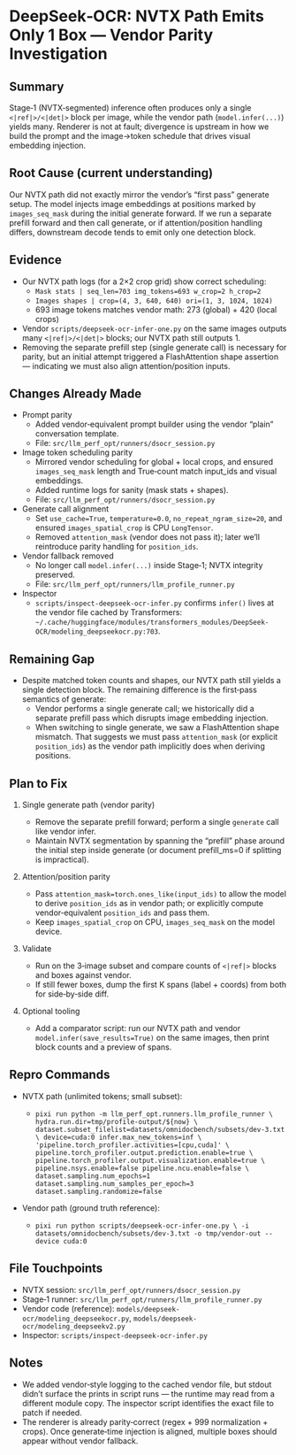 # DeepSeek‑OCR: NVTX Path Emits Only 1 Box — Vendor Parity Investigation

## Summary
Stage‑1 (NVTX‑segmented) inference often produces only a single `<|ref|>/<|det|>` block per image, while the vendor path (`model.infer(...)`) yields many. Renderer is not at fault; divergence is upstream in how we build the prompt and the image→token schedule that drives visual embedding injection.

## Root Cause (current understanding)
Our NVTX path did not exactly mirror the vendor’s “first pass” generate setup. The model injects image embeddings at positions marked by `images_seq_mask` during the initial generate forward. If we run a separate prefill forward and then call generate, or if attention/position handling differs, downstream decode tends to emit only one detection block.

## Evidence
- Our NVTX path logs (for a 2×2 crop grid) show correct scheduling:
  - `Mask stats | seq_len=703 img_tokens=693 w_crop=2 h_crop=2`
  - `Images shapes | crop=(4, 3, 640, 640) ori=(1, 3, 1024, 1024)`
  - 693 image tokens matches vendor math: 273 (global) + 420 (local crops)
- Vendor `scripts/deepseek-ocr-infer-one.py` on the same images outputs many `<|ref|>/<|det|>` blocks; our NVTX path still outputs 1.
- Removing the separate prefill step (single generate call) is necessary for parity, but an initial attempt triggered a FlashAttention shape assertion — indicating we must also align attention/position inputs.

## Changes Already Made
- Prompt parity
  - Added vendor‑equivalent prompt builder using the vendor “plain” conversation template.
  - File: `src/llm_perf_opt/runners/dsocr_session.py`
- Image token scheduling parity
  - Mirrored vendor scheduling for global + local crops, and ensured `images_seq_mask` length and True‑count match input_ids and visual embeddings.
  - Added runtime logs for sanity (mask stats + shapes).
  - File: `src/llm_perf_opt/runners/dsocr_session.py`
- Generate call alignment
  - Set `use_cache=True`, `temperature=0.0`, `no_repeat_ngram_size=20`, and ensured `images_spatial_crop` is CPU `LongTensor`.
  - Removed `attention_mask` (vendor does not pass it); later we’ll reintroduce parity handling for `position_ids`.
- Vendor fallback removed
  - No longer call `model.infer(...)` inside Stage‑1; NVTX integrity preserved.
  - File: `src/llm_perf_opt/runners/llm_profile_runner.py`
- Inspector
  - `scripts/inspect-deepseek-ocr-infer.py` confirms `infer()` lives at the vendor file cached by Transformers: `~/.cache/huggingface/modules/transformers_modules/DeepSeek-OCR/modeling_deepseekocr.py:703`.

## Remaining Gap
- Despite matched token counts and shapes, our NVTX path still yields a single detection block. The remaining difference is the first‑pass semantics of generate:
  - Vendor performs a single generate call; we historically did a separate prefill pass which disrupts image embedding injection.
  - When switching to single generate, we saw a FlashAttention shape mismatch. That suggests we must pass `attention_mask` (or explicit `position_ids`) as the vendor path implicitly does when deriving positions.

## Plan to Fix
1) Single generate path (vendor parity)
   - Remove the separate prefill forward; perform a single `generate` call like vendor infer.
   - Maintain NVTX segmentation by spanning the “prefill” phase around the initial step inside generate (or document prefill_ms=0 if splitting is impractical).

2) Attention/position parity
   - Pass `attention_mask=torch.ones_like(input_ids)` to allow the model to derive `position_ids` as in vendor path; or explicitly compute vendor‑equivalent `position_ids` and pass them.
   - Keep `images_spatial_crop` on CPU, `images_seq_mask` on the model device.

3) Validate
   - Run on the 3‑image subset and compare counts of `<|ref|>` blocks and boxes against vendor.
   - If still fewer boxes, dump the first K spans (label + coords) from both for side‑by‑side diff.

4) Optional tooling
   - Add a comparator script: run our NVTX path and vendor `model.infer(save_results=True)` on the same images, then print block counts and a preview of spans.

## Repro Commands
- NVTX path (unlimited tokens; small subset):
  - `pixi run python -m llm_perf_opt.runners.llm_profile_runner \
    hydra.run.dir=tmp/profile-output/${now} \
    dataset.subset_filelist=datasets/omnidocbench/subsets/dev-3.txt \
    device=cuda:0 infer.max_new_tokens=inf \
    'pipeline.torch_profiler.activities=[cpu,cuda]' \
    pipeline.torch_profiler.output.prediction.enable=true \
    pipeline.torch_profiler.output.visualization.enable=true \
    pipeline.nsys.enable=false pipeline.ncu.enable=false \
    dataset.sampling.num_epochs=1 dataset.sampling.num_samples_per_epoch=3 dataset.sampling.randomize=false`

- Vendor path (ground truth reference):
  - `pixi run python scripts/deepseek-ocr-infer-one.py \
    -i datasets/omnidocbench/subsets/dev-3.txt -o tmp/vendor-out --device cuda:0`

## File Touchpoints
- NVTX session: `src/llm_perf_opt/runners/dsocr_session.py`
- Stage‑1 runner: `src/llm_perf_opt/runners/llm_profile_runner.py`
- Vendor code (reference): `models/deepseek-ocr/modeling_deepseekocr.py`, `models/deepseek-ocr/modeling_deepseekv2.py`
- Inspector: `scripts/inspect-deepseek-ocr-infer.py`

## Notes
- We added vendor‑style logging to the cached vendor file, but stdout didn’t surface the prints in script runs — the runtime may read from a different module copy. The inspector script identifies the exact file to patch if needed.
- The renderer is already parity‑correct (regex + 999 normalization + crops). Once generate‑time injection is aligned, multiple boxes should appear without vendor fallback.

